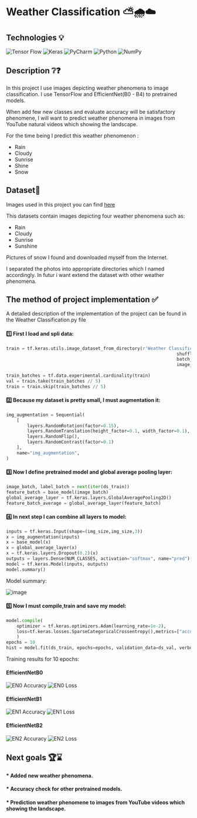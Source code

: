 # Weather Classification ⛅🌧☁

## Technologies 💡
![Tensor Flow](https://img.shields.io/badge/TensorFlow-FF6F00?style=for-the-badge&logo=tensorflow&logoColor=white)
![Keras](https://img.shields.io/badge/Keras-FF0000?style=for-the-badge&logo=keras&logoColor=white)
![PyCharm](https://img.shields.io/badge/pycharm-143?style=for-the-badge&logo=pycharm&logoColor=black&color=black&labelColor=green)
![Python](https://img.shields.io/badge/python-3670A0?style=for-the-badge&logo=python&logoColor=ffdd54)
![NumPy](https://img.shields.io/badge/numpy-%23013243.svg?style=for-the-badge&logo=numpy&logoColor=white)

## Description ❔❓

In this project I use images depicting weather phenomena to image classification. I use TensorFlow and EfficientNet(B0 - B4) to  pretrained models. 

When add few new classes and evaluate accuracy will be satisfactory phenomene, I will want to predict weather phenomena in images from YouTube natural videos which showing the landscape.  

For the time being I predict this weather phenomenon :
- Rain
- Cloudy
- Sunrise
- Shine
- Snow


## Dataset📁
Images used in this project you can find [here](https://data.mendeley.com/datasets/4drtyfjtfy/1)

This datasets contain images depicting four weather phenomena such as:
* Rain
* Cloudy
* Sunrise
* Sunshine

Pictures of snow I found and downloaded myself from the Internet.

I separated the photos into appropriate directories which I named accordingly. In futur i want extend the dataset with other weather phenomena.

## The method of project implementation ✅

A detailed description of the implementation of the project can be found in the Weather Classification.py file

#### 1️⃣ First I load and spli data: 
```python
train = tf.keras.utils.image_dataset_from_directory(r'Weather Classification\Weather',
                                                                 shuffle=True,
                                                                 batch_size=batch_size,
                                                                 image_size=(img_size,img_size))
                                                                 
train_batches = tf.data.experimental.cardinality(train)
val = train.take(train_batches // 5)
train = train.skip(train_batches // 5)
```
#### 2️⃣ Because my dataset is pretty small, I must augmentation it:
```python
img_augmentation = Sequential(
    [
        layers.RandomRotation(factor=0.15),
        layers.RandomTranslation(height_factor=0.1, width_factor=0.1),
        layers.RandomFlip(),
        layers.RandomContrast(factor=0.1)
    ],
    name="img_augmentation",
)
```

#### 3️⃣ Now I define pretrained model and global average pooling layer: 
``` python
image_batch, label_batch = next(iter(ds_train))
feature_batch = base_model(image_batch)
global_average_layer = tf.keras.layers.GlobalAveragePooling2D()
feature_batch_average = global_average_layer(feature_batch)
```

#### 4️⃣ In next step I can combine all layers to model: 
``` python
inputs = tf.keras.Input(shape=(img_size,img_size,3))
x = img_augmentation(inputs)
x = base_model(x)
x = global_average_layer(x)
x = tf.keras.layers.Dropout(0.2)(x)
outputs = layers.Dense(NUM_CLASSES, activation="softmax", name="pred")(x)
model = tf.keras.Model(inputs, outputs)
model.summary()
``` 

Model summary:

![image](https://user-images.githubusercontent.com/122997699/219765405-9f8cd4f7-d327-46fd-8ff3-287c452378d6.png)

#### 5️⃣ Now I must compile,train and save my model: 
``` python
model.compile(
    optimizer = tf.keras.optimizers.Adam(learning_rate=1e-2),
    loss=tf.keras.losses.SparseCategoricalCrossentropy(),metrics=["accuracy"]
    )
epochs = 10
hist = model.fit(ds_train, epochs=epochs, validation_data=ds_val, verbose=2)  
``` 

Training results for 10 epochs: 
#### EfficientNetB0
![EN0 Accuracy](https://user-images.githubusercontent.com/122997699/220388523-d3b8e93a-a051-4e51-85fd-cb73328e3028.png) 
![EN0 Loss](https://user-images.githubusercontent.com/122997699/220388662-291be01c-0d86-432c-a355-66d39960252d.png)

#### EfficientNetB1

![EN1 Accuracy](https://user-images.githubusercontent.com/122997699/220388958-38d8f065-0b7b-4dc0-9359-028fae2d41e3.png)
![EN1 Loss](https://user-images.githubusercontent.com/122997699/220388964-847abb88-dd42-4480-89a6-8b92a993e59a.png)

#### EfficientNetB2
![EN2 Accuracy](https://user-images.githubusercontent.com/122997699/220392380-3dd7f318-191b-4e3e-a93e-2213c9aa4adc.png)
![EN2 Loss](https://user-images.githubusercontent.com/122997699/220392389-0a572268-46b6-4df4-8b54-d2887cd81d88.png)



## Next goals 🏆⌛
#### * Added new weather phenomena.
#### * Accuracy check for other pretrained models. 
#### * Prediction weather phenomene to images from YouTube videos which showing the landscape.

